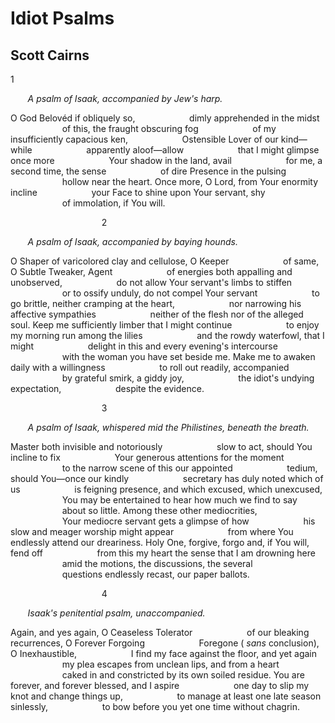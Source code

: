 # Idiot Psalms
## Scott Cairns
1

       _A psalm of Isaak, accompanied by Jew's harp._

O God Belovéd if obliquely so,
                     dimly apprehended in the midst
                     of this, the fraught obscuring fog
                     of my insufficiently capacious ken,
                     Ostensible Lover of our kind—while
                     apparently aloof—allow
                     that I might glimpse once more
                     Your shadow in the land, avail
                     for me, a second time, the sense
                     of dire Presence in the pulsing
                     hollow near the heart.
Once more, O Lord, from Your enormity incline
                     your Face to shine upon Your servant, shy
                     of immolation, if You will.


                                     2

       _A psalm of Isaak, accompanied by baying hounds._

O Shaper of varicolored clay and cellulose, O Keeper
                     of same, O Subtle Tweaker, Agent
                     of energies both appalling and unobserved,
                     do not allow Your servant's limbs to stiffen
                     or to ossify unduly, do not compel Your servant
                     to go brittle, neither cramping at the heart,
                     nor narrowing his affective sympathies
                     neither of the flesh nor of the alleged soul.
Keep me sufficiently limber that I might continue
                     to enjoy my morning run among the lilies
                     and the rowdy waterfowl, that I might
                     delight in this and every evening's intercourse
                     with the woman you have set beside me.
Make me to awaken daily with a willingness
                     to roll out readily, accompanied
                     by grateful smirk, a giddy joy,
                     the idiot's undying expectation,
                     despite the evidence.


                                     3

       _A psalm of Isaak, whispered mid the Philistines, beneath the breath._

Master both invisible and notoriously
                     slow to act, should You incline to fix
                     Your generous attentions for the moment
                     to the narrow scene of this our appointed
                     tedium, should You—once our kindly
                     secretary has duly noted which of us
                     is feigning presence, and which excused, which unexcused,
                     You may be entertained to hear how much we find to say
                     about so little. Among these other mediocrities,
                     Your mediocre servant gets a glimpse of how
                     his slow and meager worship might appear
                     from where You endlessly attend our dreariness.
Holy One, forgive, forgo and, if You will, fend off
                     from this my heart the sense that I am drowning here
                     amid the motions, the discussions, the several
                     questions endlessly recast, our paper ballots.


                                     4

       _Isaak's penitential psalm, unaccompanied._

Again, and yes again, O Ceaseless Tolerator
                     of our bleaking recurrences, O Forever Forgoing
                     Foregone ( _sans_ conclusion), O Inexhaustible,
                     I find my face against the floor, and yet again
                     my plea escapes from unclean lips, and from a heart
                     caked in and constricted by its own soiled residue.
You are forever, and forever blessed, and I aspire
                     one day to slip my knot and change things up,
                     to manage at least one late season sinlessly,
                     to bow before you yet one time without chagrin.
